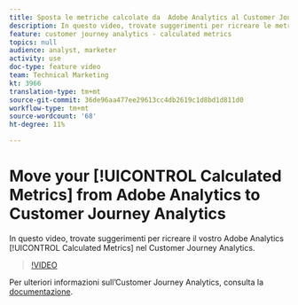 ```yaml
---
title: Sposta le metriche calcolate da  Adobe Analytics al Customer Journey Analytics
description: In questo video, trovate suggerimenti per ricreare le metriche calcolate  Adobe Analytics nel Customer Journey Analytics.
feature: customer journey analytics - calculated metrics
topics: null
audience: analyst, marketer
activity: use
doc-type: feature video
team: Technical Marketing
kt: 3966
translation-type: tm+mt
source-git-commit: 36de96aa477ee29613cc4db2619c1d8bd1d811d0
workflow-type: tm+mt
source-wordcount: '68'
ht-degree: 11%

---
```



# Move your [!UICONTROL Calculated Metrics] from Adobe Analytics to Customer Journey Analytics

In questo video, trovate suggerimenti per ricreare il vostro Adobe Analytics  [!UICONTROL Calculated Metrics] nel Customer Journey Analytics.

>[!VIDEO](https://video.tv.adobe.com/v/31788/?quality=12)

Per ulteriori informazioni sull’Customer Journey Analytics, consulta la [documentazione](https://docs.adobe.com/content/help/it-IT/analytics-platform/using/cja-landing.html).
